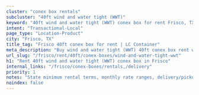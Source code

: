 ```yaml
---
cluster: "conex box rentals"
subcluster: "40ft wind and water tight (WWT)"
keyword: "40ft wind and water tight (WWT) conex box for rent Frisco, TX"
intent: "Transactional-Local"
page_type: "Location-Product"
city: "Frisco, TX"
title_tag: "Frisco 40ft conex box for rent | LC Container"
meta_description: "Buy wind and water tight (WWT) 40ft conex box rent with local delivery in Frisco, TX. LC Container — local Since 2003. Request a fast quote today."
url_slug: "/frisco/rent/40ft/conex-boxes/wind-and-water-tight-wwt"
h1: "Rent 40ft wind and water tight (WWT) conex box in Frisco"
internal_links: "/frisco/conex-boxes/rentals,/delivery"
priority: 1
notes: "State minimum rental terms, monthly rate ranges, delivery/pickup fees, service area."
noindex: false
---
```


<!-- TODO: Add unique city/inventory copy, images, and internal links here. -->
